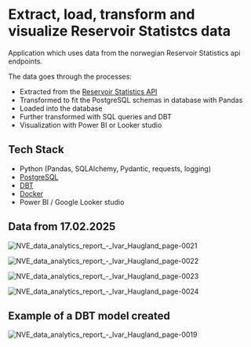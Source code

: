 # Extract, load, transform and visualize Reservoir Statistcs data

Application which uses data from the norwegian Reservoir Statistics api endpoints.

The data goes through the processes:

  - Extracted from the [Reservoir Statistics API](https://biapi.nve.no/magasinstatistikk/swagger/index.html)
  - Transformed to fit the PostgreSQL schemas in database with Pandas
  - Loaded into the database
  - Further transformed with SQL queries and DBT
  - Visualization with Power BI or Looker studio


## Tech Stack

  - Python (Pandas, SQLAlchemy, Pydantic, requests, logging)
  - [PostgreSQL](https://www.postgresql.org/)
  - [DBT](https://www.getdbt.com/)
  - [Docker](https://www.docker.com/)
  - Power BI / Google Looker studio

## Data from 17.02.2025

![NVE_data_analytics_report_-_Ivar_Haugland_page-0021](https://github.com/user-attachments/assets/64acd779-209b-468c-be20-8bfb3e3e26f7)


![NVE_data_analytics_report_-_Ivar_Haugland_page-0022](https://github.com/user-attachments/assets/5751c5d8-bf77-4255-95a8-bd7d9af1ac0e)



![NVE_data_analytics_report_-_Ivar_Haugland_page-0023](https://github.com/user-attachments/assets/deafd311-a732-4055-a506-2284b7311a50)



![NVE_data_analytics_report_-_Ivar_Haugland_page-0024](https://github.com/user-attachments/assets/fd802d0f-0a89-4cd1-b9d2-90b31fc29f75)


## Example of a DBT model created


![NVE_data_analytics_report_-_Ivar_Haugland_page-0019](https://github.com/user-attachments/assets/81942d45-18d1-45c3-9438-808fc7ffc30c)



  
